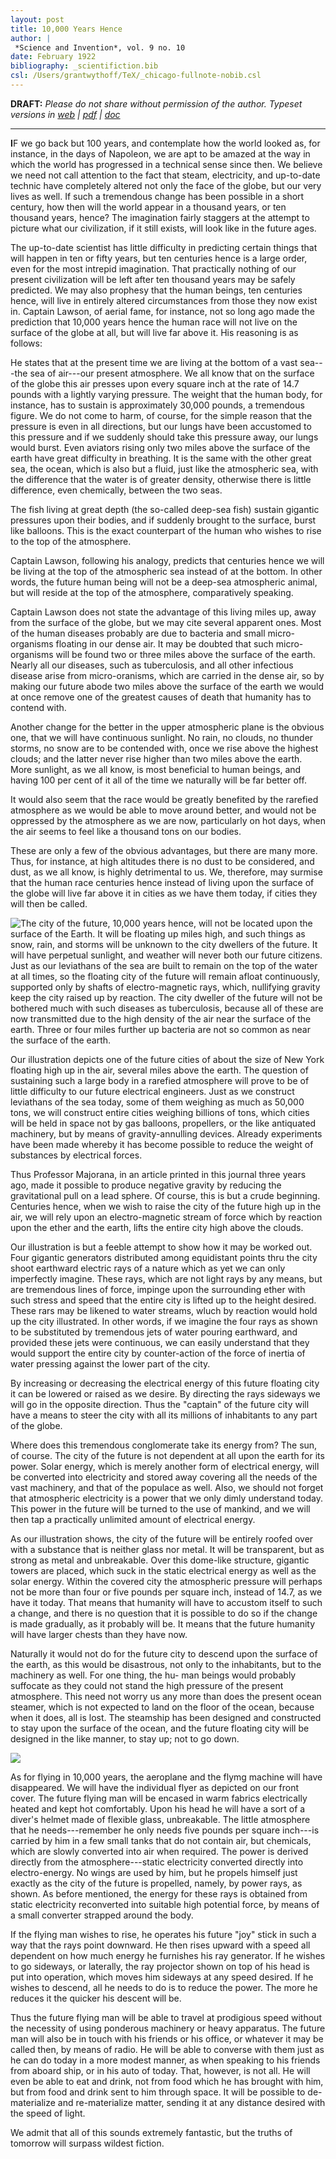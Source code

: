 ```yaml
---
layout: post
title: 10,000 Years Hence
author: |
 *Science and Invention*, vol. 9 no. 10
date: February 1922
bibliography: _scientifiction.bib
csl: /Users/grantwythoff/TeX/_chicago-fullnote-nobib.csl
---
```


**DRAFT:** *Please do not share without permission of the author. Typeset versions in [web](http://gernsback.wythoff.net/192202_10k_years_hence.html) \| [pdf](https://github.com/gwijthoff/perversity_of_things/blob/gh-pages/typeset_drafts/192202_10k_years_hence.pdf?raw=true) \| [doc](https://github.com/gwijthoff/perversity_of_things/blob/gh-pages/typeset_drafts/192202_10k_years_hence.docx)*

* * * * * * * * 


**I**F we go back but 100 years, and contemplate how the world looked as, for instance, in the days of Napoleon, we are apt to be amazed at the way in which the world has progressed in a technical sense since then. We believe we need not call attention to the fact that steam, electricity, and up-to-date technic have completely altered not only the face of the globe, but our very lives as well. If such a tremendous change has been possible in a short century, how then will the world appear in a thousand years, or ten thousand years, hence? The imagination fairly staggers at the attempt to picture what our civilization, if it still exists, will look like in the future ages.

The up-to-date scientist has little difficulty in predicting certain things that will happen in ten or fifty years, but ten centuries hence is a large order, even for the most intrepid imagination. That practically nothing of our present civilization will be left after ten thousand years may be safely predicted. We may also prophesy that the human beings, ten centuries hence, will live in entirely altered circumstances from those they now exist in. Captain Lawson, of aerial fame, for instance, not so long ago made the prediction that 10,000 years hence the human race will not live on the surface of the globe at all, but will live far above it. His reasoning is as follows:

He states that at the present time we are living at the bottom of a vast sea---the sea of air---our present atmosphere.  We all know that on the surface of the globe this air presses upon every square inch at the rate of 14.7 pounds with a lightly varying pressure. The weight that the human body, for instance, has to sustain is approximately 30,000 pounds, a tremendous figure. We do not come to harm, of course, for the simple reason that the pressure is even in all directions, but our lungs have been accustomed to this pressure and if we suddenly should take this pressure away, our lungs would burst. Even aviators rising only two miles above the surface of the earth have great difficulty in breathing. It is the same with the other great sea, the ocean, which is also but a fluid, just like the atmospheric sea, with the difference that the water is of greater density, otherwise there is little difference, even chemically, between the two seas.

The fish living at great depth (the so-called deep-sea fish) sustain gigantic pressures upon their bodies, and if suddenly brought to the surface, burst like balloons. This is the exact counterpart of the human who wishes to rise to the top of the atmosphere.

Captain Lawson, following his analogy, predicts that centuries hence we will be living at the top of the atmospheric sea instead of at the bottom. In other words, the future human being will not be a deep-sea atmospheric animal, but will reside at the top of the atmosphere, comparatively speaking.

Captain Lawson does not state the advantage of this living miles up, away from the surface of the globe, but we may cite several apparent ones. Most of the human diseases probably are due to bacteria and small micro-organisms floating in our dense air. It may be doubted that such micro-organisms will be found two or three miles above the surface of the earth.  Nearly all our diseases, such as tuberculosis, and all other infectious disease arise from micro-oranisms, which are carried in the dense air, so by making our future abode two miles above the surface of the earth we would at once remove one of the greatest causes of death that humanity has to contend with.

Another change for the better in the upper atmospheric plane is the obvious one, that we will have continuous sunlight. No rain, no clouds, no thunder storms, no snow are to be contended with, once we rise above the highest clouds; and the latter never rise higher than two miles above the earth. More sunlight, as we all know, is most beneficial to human beings, and having 100 per cent of it all of the time we naturally will be far better off.

It would also seem that the race would be greatly benefited by the rarefied atmosphere as we would be able to move around better, and would not be oppressed by the atmosphere as we are now, particularly on hot days, when the air seems to feel like a thousand tons on our bodies.

These are only a few of the obvious advantages, but there are many more. Thus, for instance, at high altitudes there is no dust to be considered, and dust, as we all know, is highly detrimental to us. We, therefore, may surmise that the human race centuries hence instead of living upon the surface of the globe will live far above it in cities as we have them today, if cities they will then be called.

![The city of the future, 10,000 years hence, will not be located upon the surface of the Earth.  It will be floating up miles high, and such things as snow, rain, and storms will be unknown to the city dwellers of the future.  It will have perpetual sunlight, and weather will never both our future citizens.  Just as our leviathans of the sea are built to remain on the top of the water at all times, so the floating city of the future will remain afloat continuously, supported only by shafts of electro-magnetic rays, which, nullifying gravity keep the city raised up by reaction.  The city dweller of the future will not be bothered much with such diseases as tuberculosis, because all of these are now transmitted due to the high density of the air near the surface of the earth.  Three or four miles further up bacteria are not so common as near the surface of the earth.](images/10k_years.jpg)

Our illustration depicts one of the future cities of about the size of New York floating high up in the air, several miles above the earth. The question of sustaining such a large body in a rarefied atmosphere will prove to be of little difficulty to our future electrical engineers. Just as we construct leviathans of the sea today, some of them weighing as much as 50,000 tons, we will construct entire cities weighing billions of tons, which cities will be held in space not by gas balloons, propellers, or the like antiquated machinery, but by means of gravity-annulling devices. Already experiments have been made whereby it has become possible to reduce the weight of substances by electrical forces.

Thus Professor Majorana, in an article printed in this journal three years ago, made it possible to produce negative gravity by reducing the gravitational pull on a lead sphere. Of course, this is but a crude beginning. Centuries hence, when we wish to raise the city of the future high up in the air, we will rely upon an electro-magnetic stream of force which by reaction upon the ether and the earth, lifts the entire city high above the clouds.

Our illustration is but a feeble attempt to show how it may be worked out. Four gigantic generators distributed among equidistant points thru the city shoot earthward electric rays of a nature which as yet we can only imperfectly imagine. These rays, which are not light rays by any means, but are tremendous lines of force, impinge upon the surrounding ether with such stress and speed that the entire city is lifted up to the height desired. These rars may be likened to water streams, wluch by reaction would hold up the city illustrated. In other words, if we imagine the four rays as shown to be substituted by tremendous jets of water pouring earthward, and provided these jets were continuous, we can easily understand that they would support the entire city by counter-action of the force of inertia of water pressing against the lower part of the city.

By increasing or decreasing the electrical energy of this future floating city it can be lowered or raised as we desire. By directing the rays sideways we will go in the opposite direction. Thus the "captain" of the future city will have a means to steer the city with all its millions of inhabitants to any part of the globe.

Where does this tremendous conglomerate take its energy from? The sun, of course. The city of the future is not dependent at all upon the earth for its power. Solar energy, which is merely another form of electrical energy, will be converted into electricity and stored away covering all the needs of the vast machinery, and that of the populace as well. Also, we should not forget that atmospheric electricity is a power that we only dimly understand today. This power in the future will be turned to the use of mankind, and we will then tap a practically unlimited amount of electrical energy.

As our illustration shows, the city of the future will be entirely roofed over with a substance that is neither glass nor metal. It will be transparent, but as strong as metal and unbreakable. Over this dome-like structure, gigantic towers are placed, which suck in the static electrical energy as well as the solar energy. Within the covered city the atmospheric pressure will perhaps not be more than four or five pounds per square inch, instead of 14.7, as we have it today. That means that humanity will have to accustom itself to such a change, and there is no question that it is possible to do so if the change is made gradually, as it probably will be. It means that the future humanity will have larger chests than they have now.

Naturally it would not do for the future city to descend upon the surface of the earth, as this would be disastrous, not only to the inhabitants, but to the machinery as well. For one thing, the hu- man beings would probably suffocate as they could not stand the high pressure of the present atmosphere. This need not worry us any more than does the present ocean steamer, which is not expected to land on the floor of the ocean, because when it does, all is lost. The steamship has been designed and constructed to stay upon the surface of the ocean, and the future floating city will be designed
in the like manner, to stay up; not to go down.

![](images/si_192202_cover.jpg)

As for flying in 10,000 years, the aeroplane and the flymg machine will have disappeared. We will have the individual flyer as depicted on our front cover. The future flying man will be encased in warm fabrics electrically heated and kept hot comfortably. Upon his head he will have a sort of a diver's helmet made of flexible
glass, unbreakable. The little atmosphere that he needs---remember he only needs five pounds per square inch---is carried by him in a few small tanks that do not contain air, but chemicals, which are slowly converted into air when required. The power is derived directly from the atmosphere---static electricity converted directly into electro-energy. No wings are used by him, but he propels himself just exactly as the city of the future is propelled, namely, by power rays, as shown. As before mentioned, the energy for these rays is obtained from static electricity reconverted into suitable high potential force, by means of a small converter strapped around the body.

If the flying man wishes to rise, he operates his future "joy" stick in such a way that the rays point downward. He then rises upward with a speed all dependent on how much energy he furnishes his ray generator. If he wishes to go sideways, or laterally, the ray projector shown on top of his head is put into operation, which moves him sideways at any speed desired. If he wishes to descend, all he needs to do is to reduce the power. The more he reduces it the quicker his descent will be.

Thus the future flying man will be able to travel at prodigious speed without the necessity of using ponderous machinery or heavy apparatus. The future man will also be in touch with his friends or his office, or whatever it may be called then, by means of radio. He will be able to converse with them just as he can do today in a more modest manner, as when speaking to his friends from aboard ship, or in his auto of today. That, however, is not all. He will even be able to eat and drink, not from food which he has brought with him, but from food and drink sent to him through space. It will be possible to de-materialize and re-materialize matter, sending it at any distance desired with the speed of light.

We admit that all of this sounds extremely fantastic, but the truths of tomorrow will surpass wildest fiction.